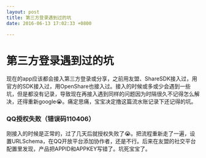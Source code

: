 ```yaml
---
layout:	post
title: 第三方登录遇到过的坑
date: 2016-06-13 17:02:33 +0800

---
```


# 第三方登录遇到过的坑

现在的app应该都会接入第三方登录或分享，之前用友盟、ShareSDK接入过，用官方的SDK接入过，用OpenShare也接入过。接入的时候或多或少会遇到一些坑，但是都没有记录，导致现在再接入遇到同样的问题因为时隔很久不记得怎么解决，还得重新google😭。痛定思痛，宝宝决定撸这篇流水账记录下还记得的坑。

### QQ授权失败（错误码110406）

刚接入的时候是正常的，过了几天后就授权失败了😭。把流程重新走了一遍，设置URLSchema，在QQ开放平台添加协作者，还是不行。后来在友盟的社交平台配置里发现，产品把APPID和APPKEY写错了。坑死宝宝了。



